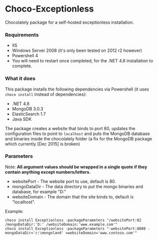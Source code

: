 # Choco-Exceptionless
Chocolately package for a self-hosted exceptionless installation.

### Requirements

- IIS
- Windows Server 2008 (it's only been tested on 2012 r2 however)
- Powershell 4
- You will need to restart once completed, for the .NET 4.6 installation to complete.

### What it does

This package installs the following dependencies via Powershell (it uses `choco install` instead of dependencies):

- .NET 4.6
- MongoDB 3.0.3
- ElasticSearch 1.7
- Java SDK

The package creates a website that binds to port 80, updates the configuration files to point to `localhost` and puts the MongoDB database and binaries inside the chocolately folder (a fix for the MongoDB package which currently [Dec 2015] is broken)

### Parameters

Note: **All argument values should be wrapped in a single quote if they contain anything except numbers/letters.**

- websitePort - The website port to use, default is 80.
- mongoDataDir - The data directory to put the mongo binaries and database, for example "D:"
- websiteDomain - The domain that the site binds to, default is "localhost".

Example:

    choco install Exceptionless -packageParameters "/websitePort:82 /mongoDataDir:'D:' /websiteDomain:'www.example.com'"
    choco install Exceptionless -packageParameters "-websitePort:8080 -mongoDataDir='c:\mongoland' =websiteDomain='www.contoso.com'"